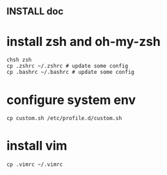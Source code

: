 INSTALL doc
---

# install zsh and oh-my-zsh

```
chsh zsh
cp .zshrc ~/.zshrc # update some config
cp .bashrc ~/.bashrc # update some config
```

# configure system env

```
cp custom.sh /etc/profile.d/custom.sh
```

# install vim

```
cp .vimrc ~/.vimrc
```


